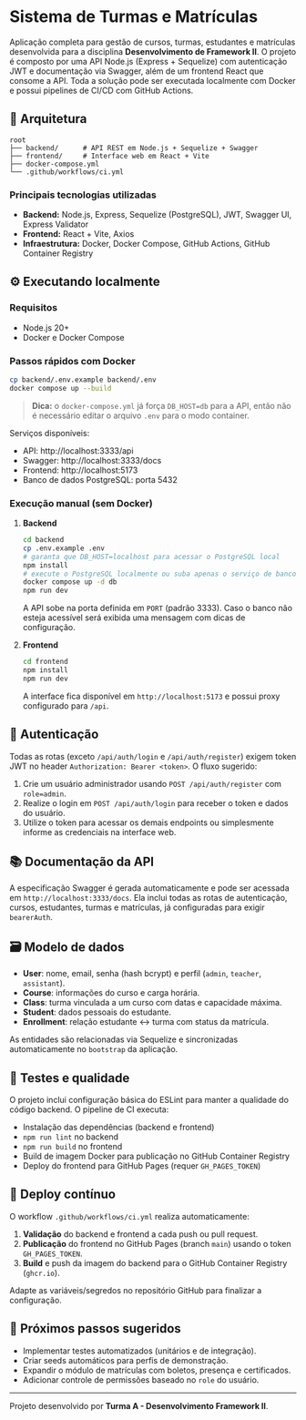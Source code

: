 # Sistema de Turmas e Matrículas

Aplicação completa para gestão de cursos, turmas, estudantes e matrículas desenvolvida para a disciplina **Desenvolvimento de Framework II**. O projeto é composto por uma API Node.js (Express + Sequelize) com autenticação JWT e documentação via Swagger, além de um frontend React que consome a API. Toda a solução pode ser executada localmente com Docker e possui pipelines de CI/CD com GitHub Actions.

## 🧱 Arquitetura

```
root
├── backend/      # API REST em Node.js + Sequelize + Swagger
├── frontend/     # Interface web em React + Vite
├── docker-compose.yml
└── .github/workflows/ci.yml
```

### Principais tecnologias utilizadas

- **Backend:** Node.js, Express, Sequelize (PostgreSQL), JWT, Swagger UI, Express Validator
- **Frontend:** React + Vite, Axios
- **Infraestrutura:** Docker, Docker Compose, GitHub Actions, GitHub Container Registry

## ⚙️ Executando localmente

### Requisitos

- Node.js 20+
- Docker e Docker Compose

### Passos rápidos com Docker

```bash
cp backend/.env.example backend/.env
docker compose up --build
```

> **Dica:** o `docker-compose.yml` já força `DB_HOST=db` para a API, então não é necessário editar o arquivo `.env` para o modo container.

Serviços disponíveis:

- API: http://localhost:3333/api
- Swagger: http://localhost:3333/docs
- Frontend: http://localhost:5173
- Banco de dados PostgreSQL: porta 5432

### Execução manual (sem Docker)

1. **Backend**
   ```bash
   cd backend
   cp .env.example .env
   # garanta que DB_HOST=localhost para acessar o PostgreSQL local
   npm install
   # execute o PostgreSQL localmente ou suba apenas o serviço de banco com Docker
   docker compose up -d db
   npm run dev
   ```
   A API sobe na porta definida em `PORT` (padrão 3333). Caso o banco não esteja acessível será exibida uma mensagem com dicas de configuração.

2. **Frontend**
   ```bash
   cd frontend
   npm install
   npm run dev
   ```
   A interface fica disponível em `http://localhost:5173` e possui proxy configurado para `/api`.

## 🔐 Autenticação

Todas as rotas (exceto `/api/auth/login` e `/api/auth/register`) exigem token JWT no header `Authorization: Bearer <token>`. O fluxo sugerido:

1. Crie um usuário administrador usando `POST /api/auth/register` com `role=admin`.
2. Realize o login em `POST /api/auth/login` para receber o token e dados do usuário.
3. Utilize o token para acessar os demais endpoints ou simplesmente informe as credenciais na interface web.

## 📚 Documentação da API

A especificação Swagger é gerada automaticamente e pode ser acessada em `http://localhost:3333/docs`. Ela inclui todas as rotas de autenticação, cursos, estudantes, turmas e matrículas, já configuradas para exigir `bearerAuth`.

## 🗃️ Modelo de dados

- **User**: nome, email, senha (hash bcrypt) e perfil (`admin`, `teacher`, `assistant`).
- **Course**: informações do curso e carga horária.
- **Class**: turma vinculada a um curso com datas e capacidade máxima.
- **Student**: dados pessoais do estudante.
- **Enrollment**: relação estudante ↔ turma com status da matrícula.

As entidades são relacionadas via Sequelize e sincronizadas automaticamente no `bootstrap` da aplicação.

## 🧪 Testes e qualidade

O projeto inclui configuração básica do ESLint para manter a qualidade do código backend. O pipeline de CI executa:

- Instalação das dependências (backend e frontend)
- `npm run lint` no backend
- `npm run build` no frontend
- Build de imagem Docker para publicação no GitHub Container Registry
- Deploy do frontend para GitHub Pages (requer `GH_PAGES_TOKEN`)

## 🚀 Deploy contínuo

O workflow `.github/workflows/ci.yml` realiza automaticamente:

1. **Validação** do backend e frontend a cada push ou pull request.
2. **Publicação** do frontend no GitHub Pages (branch `main`) usando o token `GH_PAGES_TOKEN`.
3. **Build** e push da imagem do backend para o GitHub Container Registry (`ghcr.io`).

Adapte as variáveis/segredos no repositório GitHub para finalizar a configuração.

## 📝 Próximos passos sugeridos

- Implementar testes automatizados (unitários e de integração).
- Criar seeds automáticos para perfis de demonstração.
- Expandir o módulo de matrículas com boletos, presença e certificados.
- Adicionar controle de permissões baseado no `role` do usuário.

---

Projeto desenvolvido por **Turma A - Desenvolvimento Framework II**.
